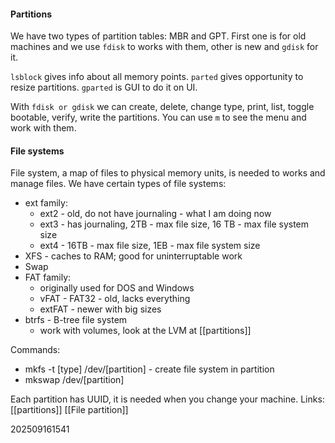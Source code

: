 #### Partitions
We have two types of partition tables: MBR and GPT. First one is for old machines and we use `fdisk` to works with them, other is new and `gdisk` for it.

`lsblock` gives info about all memory points.
`parted` gives opportunity to resize partitions. `gparted` is GUI to do it on UI.

With `fdisk or gdisk` we can create, delete, change type, print, list, toggle bootable, verify, write the partitions. You can use `m` to see the menu and work with them.

#### File systems
File system, a map of files to physical memory units, is needed to works and manage files.
We have certain types of file systems:
- ext family:
	- ext2 - old, do not have journaling - what I am doing now
	- ext3 - has journaling, 2TB - max file size, 16 TB - max file system size
	- ext4 - 16TB - max file size, 1EB - max file system size
- XFS - caches to RAM; good for uninterruptable work 
- Swap
- FAT family:
	- originally used for DOS and Windows
	- vFAT - FAT32 - old, lacks everything
	- extFAT - newer with big sizes
- btrfs - B-tree file system
	- work with volumes, look at the LVM at [[partitions]]

Commands:
- mkfs -t [type] /dev/[partition] - create file system in partition
- mkswap /dev/[partition]

Each partition has UUID, it is needed when you change your machine.
Links: [[partitions]] [[File partition]] 

202509161541

